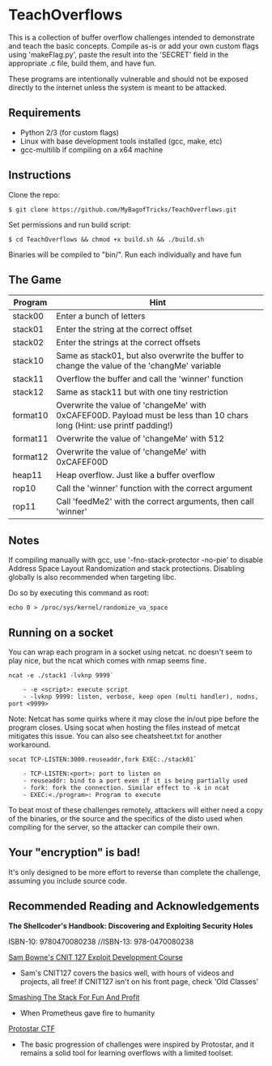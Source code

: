 # TeachOverflows

This is a collection of buffer overflow challenges intended to 
demonstrate and teach the basic concepts. Compile as-is or add 
your own custom flags using 'makeFlag.py', paste the result into 
the 'SECRET' field in the appropriate .c file, build them, and 
have fun.

These programs are intentionally vulnerable and should not be exposed 
directly to the internet unless the system is meant to be attacked.

## Requirements
- Python 2/3 (for custom flags)
- Linux with base development tools installed (gcc, make, etc)
- gcc-multilib if compiling on a x64 machine

## Instructions

Clone the repo:

`$ git clone https://github.com/MyBagofTricks/TeachOverflows.git`

Set permissions and run build script: 

`$ cd TeachOverflows && chmod +x build.sh && ./build.sh`

Binaries will be compiled to "bin/". Run each individually and have fun

## The Game

| Program    |  Hint    |
| -----------| ---------|
| stack00 | Enter a bunch of letters |
| stack01 | Enter the string at the correct offset |
| stack02 | Enter the strings at the correct offsets |
| stack10 | Same as stack01, but also overwrite the buffer to change the value of the 'changMe' variable |
| stack11 | Overflow the buffer and call the 'winner' function |
| stack12 | Same as stack11 but with one tiny restriction |
| format10 | Overwrite the value of 'changeMe' with 0xCAFEF00D. Payload must be less than 10 chars long (Hint: use printf padding!) |
| format11 | Overwrite the value of 'changeMe' with 512 |
| format12 | Overwrite the value of 'changeMe' with 0xCAFEF00D |
| heap11   | Heap overflow. Just like a buffer overflow |
| rop10 | Call the 'winner' function with the correct argument |
| rop11 | Call 'feedMe2' with the correct arguments, then call 'winner' |

## Notes

If compiling manually with gcc, use '-fno-stack-protector -no-pie' to
disable Address Space Layout Randomization and stack protections. Disabling
globally is also recommended when targeting libc.

Do so by executing this command as root:

`echo 0 > /proc/sys/kernel/randomize_va_space`

## Running on a socket

You can wrap each program in a socket using netcat. nc doesn't seem 
to play nice, but the ncat which comes with nmap seems fine. 
```
ncat -e ./stack1 -lvknp 9999`

    - -e <script>: execute script
    - -lvknp 9999: listen, verbose, keep open (multi handler), nodns, port <9999>
```
Note: Netcat has some quirks where it may close the in/out pipe before the 
program closes. Using socat when hosting the files instead of metcat 
mitigates this issue. You can also see cheatsheet.txt for another workaround.
```
socat TCP-LISTEN:3000.reuseaddr,fork EXEC:./stack01`

    - TCP-LISTEN:<port>: port to listen on
    - reuseaddr: bind to a port even if it is being partially used
    - fork: fork the connection. Similar effect to -k in ncat
    - EXEC:<./program>: Program to execute
```
To beat most of these challenges remotely, attackers will either need a 
copy of the binaries, or the source and the specifics of the disto 
used when compiling for the server, so the attacker can compile 
their own.

## Your "encryption" is bad!
It's only designed to be more effort to reverse than complete the 
challenge, assuming you include source code. 

## Recommended Reading and Acknowledgements
**The Shellcoder's Handbook: Discovering and Exploiting Security Holes**

ISBN-10: 9780470080238 //ISBN-13: 978-0470080238


[Sam Bowne's CNIT 127 Exploit Development Course](https://samsclass.info/) 
- Sam's CNIT127 covers the basics well, with hours of videos and 
projects, all free! If CNIT127 isn't on his front page, check 'Old Classes'


[Smashing The Stack For Fun And Profit](http://www-inst.eecs.berkeley.edu/~cs161/fa08/papers/stack_smashing.pdf)
- When Prometheus gave fire to humanity


[Protostar CTF](https://www.vulnhub.com/entry/exploit-exercises-protostar-v2,32/)
- The basic progression of challenges were inspired by Protostar, and 
it remains a solid tool for learning overflows with a limited toolset.
